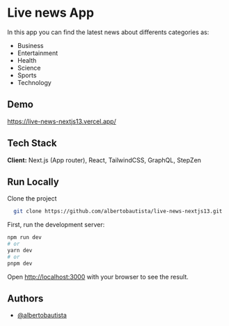 
# Live news App

In this app you can find the latest news about differents categories as:

- Business
- Entertainment
- Health
- Science
- Sports
- Technology

## Demo

<https://live-news-nextjs13.vercel.app/>

## Tech Stack

**Client:** Next.js (App router),  React, TailwindCSS, GraphQL, StepZen

## Run Locally

Clone the project

```bash
  git clone https://github.com/albertobautista/live-news-nextjs13.git
```

First, run the development server:

```bash
npm run dev
# or
yarn dev
# or
pnpm dev
```

Open [http://localhost:3000](http://localhost:3000) with your browser to see the result.

## Authors

- [@albertobautista](https://github.com/albertobautista)
